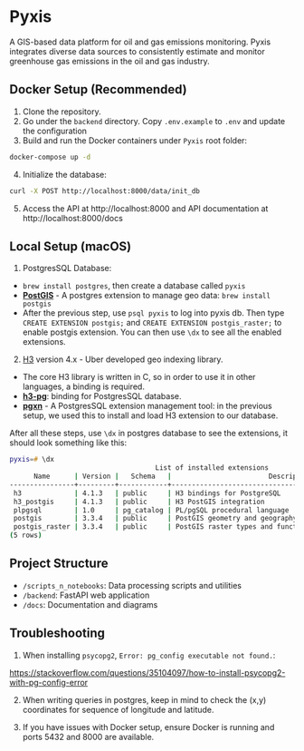 # Pyxis

A GIS-based data platform for oil and gas emissions monitoring. Pyxis integrates diverse data sources to consistently estimate and monitor greenhouse gas emissions in the oil and gas industry.

## Docker Setup (Recommended)

1. Clone the repository.
2. Go under the `backend` directory. Copy `.env.example` to `.env` and update the configuration
3. Build and run the Docker containers under `Pyxis` root folder:

```bash
docker-compose up -d
```

4. Initialize the database:

```bash
curl -X POST http://localhost:8000/data/init_db
```

5. Access the API at http://localhost:8000 and API documentation at http://localhost:8000/docs


## Local Setup (macOS)

1. PostgresSQL Database:
  - `brew install postgres`, then create a database called `pyxis`
  - [**PostGIS**](https://postgis.net/documentation/getting_started/install_macos/) - A postgres extension to manage geo data: `brew install postgis`
  - After the previous step, use `psql pyxis` to log into pyxis db. Then type `CREATE EXTENSION postgis;` and `CREATE EXTENSION postgis_raster;` to enable postgis extension. You can then use `\dx` to see all the enabled extensions.

2. [H3](https://h3geo.org/) version 4.x - Uber developed geo indexing library.
  - The core H3 library is written in C, so in order to use it in other languages, a binding is required.
  - [**h3-pg**](https://github.com/zachasme/h3-pg): binding for PostgresSQL database.
  - [**pgxn**](https://pgxn.org/about/) - A PostgresSQL extension management tool: in the previous setup, we used this to install and load H3 extension to our database.

After all these steps, use `\dx` in postgres database to see the extensions, it should look something like this:

```zsh
pyxis=# \dx
                                    List of installed extensions
      Name      | Version |   Schema   |                        Description
----------------+---------+------------+------------------------------------------------------------
 h3             | 4.1.3   | public     | H3 bindings for PostgreSQL
 h3_postgis     | 4.1.3   | public     | H3 PostGIS integration
 plpgsql        | 1.0     | pg_catalog | PL/pgSQL procedural language
 postgis        | 3.3.4   | public     | PostGIS geometry and geography spatial types and functions
 postgis_raster | 3.3.4   | public     | PostGIS raster types and functions
(5 rows)
```

## Project Structure

- `/scripts_n_notebooks`: Data processing scripts and utilities
- `/backend`: FastAPI web application
- `/docs`: Documentation and diagrams

## Troubleshooting

1. When installing `psycopg2`, `Error: pg_config executable not found.`:

https://stackoverflow.com/questions/35104097/how-to-install-psycopg2-with-pg-config-error

2. When writing queries in postgres, keep in mind to check the (x,y) coordinates for sequence of longitude and latitude.

3. If you have issues with Docker setup, ensure Docker is running and ports 5432 and 8000 are available.


